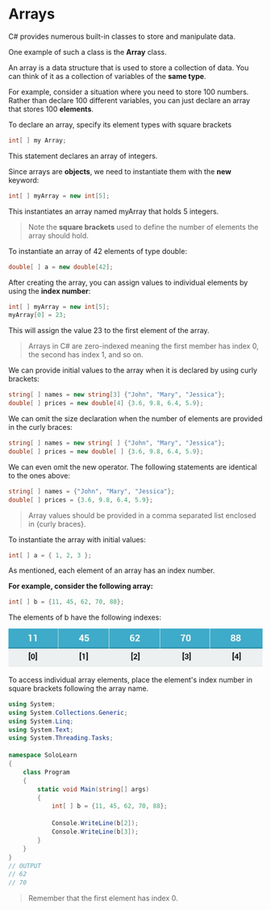 # Arrays

C# provides numerous built-in classes to store and manipulate data.

One example of such a class is the **Array** class.

An array is a data structure that is used to store a collection of data. You can think of it as a collection of variables of the **same type**.

For example, consider a situation where you need to store 100 numbers. Rather than declare 100 different variables, you can just declare an array that stores 100 **elements**.

To declare an array, specify its element types with square brackets

```cs
int[ ] my Array;
```
This statement declares an array of integers.

Since arrays are **objects**, we need to instantiate them with the **new** keyword:

```cs
int[ ] myArray = new int[5];
```
This instantiates an array named myArray that holds 5 integers.

> Note the **square brackets** used to define the number of elements the array should hold.

To instantiate an array of 42 elements of type double:

```cs
double[ ] a = new double[42];
```

After creating the array, you can assign values to individual elements by using the **index number**:

```cs
int[ ] myArray = new int[5];
myArray[0] = 23;
```

This will assign the value 23 to the first element of the array.

> Arrays in C# are zero-indexed meaning the first member has index 0, the second has index 1, and so on.

We can provide initial values to the array when it is declared by using curly brackets:

```cs
string[ ] names = new string[3] {"John", "Mary", "Jessica"};
double[ ] prices = new double[4] {3.6, 9.8, 6.4, 5.9};
```

We can omit the size declaration when the number of elements are provided in the curly braces:

```cs
string[ ] names = new string[ ] {"John", "Mary", "Jessica"};
double[ ] prices = new double[ ] {3.6, 9.8, 6.4, 5.9};
```

We can even omit the new operator. The following statements are identical to the ones above:

```cs
string[ ] names = {"John", "Mary", "Jessica"};
double[ ] prices = {3.6, 9.8, 6.4, 5.9};
```

> Array values should be provided in a comma separated list enclosed in {curly braces}.

To instantiate the array with initial values:

```cs
int[ ] a = { 1, 2, 3 };
```

As mentioned, each element of an array has an index number.

**For example, consider the following array:**

```cs
int[ ] b = {11, 45, 62, 70, 88};
```

The elements of b have the following indexes:

![](/img/array-indexing.jpg)

To access individual array elements, place the element's index number in square brackets following the array name.

```cs
using System;
using System.Collections.Generic;
using System.Linq;
using System.Text;
using System.Threading.Tasks;

namespace SoloLearn
{
    class Program
    {
        static void Main(string[] args)
        {
            int[ ] b = {11, 45, 62, 70, 88};

            Console.WriteLine(b[2]);
            Console.WriteLine(b[3]);
        }
    }
}
// OUTPUT
// 62
// 70
```

> Remember that the first element has index 0.